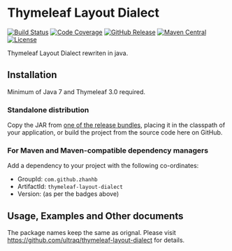 
Thymeleaf Layout Dialect
========================

[![Build Status](https://travis-ci.org/zhanhb/thymeleaf-layout-dialect.svg?branch=thymeleaf-3.0)](https://travis-ci.org/zhanhb/thymeleaf-layout-dialect)
[![Code Coverage](https://img.shields.io/codecov/c/github/zhanhb/thymeleaf-layout-dialect/thymeleaf-3.0.svg?maxAge=3600)](https://codecov.io/gh/zhanhb/thymeleaf-layout-dialect/branch/thymeleaf-3.0)
[![GitHub Release](https://img.shields.io/github/release/zhanhb/thymeleaf-layout-dialect.svg?maxAge=3600)](https://github.com/zhanhb/thymeleaf-layout-dialect/releases/latest)
[![Maven Central](https://img.shields.io/maven-central/v/com.github.zhanhb/thymeleaf-layout-dialect.svg?maxAge=3600)](http://search.maven.org/#search|ga|1|g%3A%22com.github.zhanhb%22%20AND%20a%3A%22thymeleaf-layout-dialect%22)
[![License](https://img.shields.io/github/license/zhanhb/thymeleaf-layout-dialect.svg?maxAge=3600)](https://github.com/ultraq/thymeleaf-layout-dialect/blob/master/LICENSE.txt)

Thymeleaf Layout Dialect rewriten in java.

Installation
------------

Minimum of Java 7 and Thymeleaf 3.0 required.

### Standalone distribution
Copy the JAR from [one of the release bundles](https://github.com/zhanhb/thymeleaf-layout-dialect/releases),
placing it in the classpath of your application, or build the project from the
source code here on GitHub.

### For Maven and Maven-compatible dependency managers
Add a dependency to your project with the following co-ordinates:

 - GroupId: `com.github.zhanhb`
 - ArtifactId: `thymeleaf-layout-dialect`
 - Version: (as per the badges above)


Usage, Examples and Other documents
-----
The package names keep the same as orignal.
Please visit https://github.com/ultraq/thymeleaf-layout-dialect for details.
